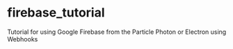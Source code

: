 # firebase_tutorial
Tutorial for using Google Firebase from the Particle Photon or Electron using Webhooks
